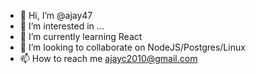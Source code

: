 - 👋 Hi, I’m @ajay47
- 👀 I’m interested in ...
- 🌱 I’m currently learning React
- 💞️ I’m looking to collaborate on NodeJS/Postgres/Linux
- 📫 How to reach me ajayc2010@gmail.com

<!---
ajay47/ajay47 is a ✨ special ✨ repository because its `README.md` (this file) appears on your GitHub profile.
You can click the Preview link to take a look at your changes.
--->
